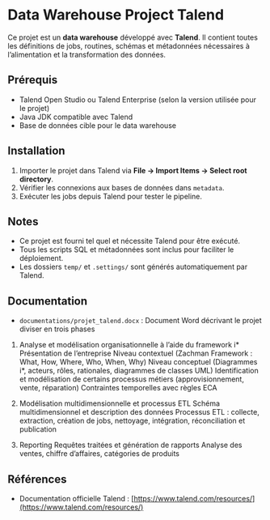 # Data Warehouse Project  Talend

Ce projet est un **data warehouse** développé avec **Talend**. Il contient toutes les définitions de jobs, routines, schémas et métadonnées nécessaires à l’alimentation et la transformation des données.

## Prérequis

- Talend Open Studio ou Talend Enterprise (selon la version utilisée pour le projet)
- Java JDK compatible avec Talend
- Base de données cible pour le data warehouse

## Installation

1. Importer le projet dans Talend via **File → Import Items → Select root directory**.
2. Vérifier les connexions aux bases de données dans `metadata`.
3. Exécuter les jobs depuis Talend pour tester le pipeline.

## Notes

- Ce projet est fourni tel quel et nécessite Talend pour être exécuté.
- Tous les scripts SQL et métadonnées sont inclus pour faciliter le déploiement.
- Les dossiers `temp/` et `.settings/` sont générés automatiquement par Talend.

## Documentation

- `documentations/projet_talend.docx` : Document Word décrivant le projet diviser en trois phases 

1. Analyse et modélisation organisationnelle à l’aide du framework i*
   Présentation de l’entreprise
   Niveau contextuel (Zachman Framework : What, How, Where, Who, When, Why)
   Niveau conceptuel (Diagrammes i*, acteurs, rôles, rationales, diagrammes de classes UML)
   Identification et modélisation de certains processus métiers (approvisionnement, vente, réparation)
   Contraintes temporelles avec règles ECA

2. Modélisation multidimensionnelle et processus ETL
   Schéma multidimensionnel et description des données
   Processus ETL : collecte, extraction, création de jobs, nettoyage, intégration, réconciliation et publication

3. Reporting
   Requêtes traitées et génération de rapports
   Analyse des ventes, chiffre d’affaires, catégories de produits

## Références

- Documentation officielle Talend : [https://www.talend.com/resources/](https://www.talend.com/resources/) 
